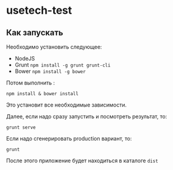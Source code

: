 # usetech-test

## Как запускать
Необходимо установить следующее:

- NodeJS
- Grunt ```npm install -g grunt grunt-cli```
- Bower ```npm install -g bower```

Потом выполнить :
```shell
npm install & bower install
```
Это установит все необходимые зависимости.

Далее, если надо сразу запустить и посмотреть результат, то:
```shell
grunt serve
```

Если надо сгенерировать production вариант, то:
```shell
grunt
```

После этого приложение будет находиться в каталоге ```dist```
